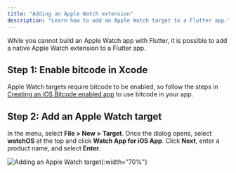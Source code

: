 ```yaml
---
title: "Adding an Apple Watch extension"
description: "Learn how to add an Apple Watch target to a Flutter app."
---
```


While you cannot build an Apple Watch app with Flutter,
it is possible to add a native Apple Watch extension to a Flutter app.

## Step 1: Enable bitcode in Xcode

Apple Watch targets require bitcode to be enabled,
so follow the steps in
[Creating an iOS Bitcode enabled app]({{site.repo.flutter}}/wiki/Creating-an-iOS-Bitcode-enabled-app)
to use bitcode in your app.

## Step 2: Add an Apple Watch target

In the menu, select **File > New > Target**. Once the dialog opens, select
**watchOS** at the top and click **Watch App for iOS App**. Click **Next**, 
enter a product name, and select **Enter**.

![Adding an Apple Watch target](/assets/images/docs/AppleWatchTarget.png){:width="70%"}


[Creating an iOS Bitcode enabled app]: {{site.repo.flutter}}/wiki/Creating-an-iOS-Bitcode-enabled-app-(experimental)
